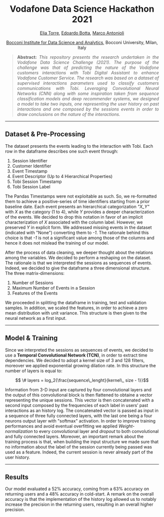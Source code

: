 <h1 align="center">
Vodafone Data Science Hackathon 2021</h1>

<div align="center">
  <a href="https://www.linkedin.com/in/eliatorre/">Elia Torre</a>,
  <a href="https://www.linkedin.com/in/edoardobotta/">Edoardo Botta</a>,
  <a href="https://www.linkedin.com/in/marco-antonioli/">Marco Antonioli</a>
  <p><a href="https://bidsa.unibocconi.eu">Bocconi Institute for Data Science and Analytics</a>, Bocconi University, Milan, Italy</p>
</div>

>**<p align="justify"> Abstract:** *This repository presents the research undertaken in the Vodafone Data Science Challenge (2021). The purpose of the challenge was that of predicting the nature of the Vodafone customers interactions with Tobi Digital Assistant to enhance Vodafone Customer Service. The research was based on a dataset of supervised interactions parameters used to classify customers communications with Tobi. Leveraging Convolutional Neural Networks (CNN) along with some inspiration taken from sequence classification models and deep recommender systems, we designed a model to take two inputs, one representing the user history on past interactions and one composed by the sessions events in order to draw conclusions on the nature of the interactions.*

<hr/>

## Dataset & Pre-Processing
The dataset presents the events leading to the interaction with Tobi. Each row in the dataframe describes one such event through:
1. Session Identifier
2. Customer Identifier
3. Event Timestamp
4. Event Descriptor (Up to 4 Hierarchical Properties)
5. Tobi Session Timestamp
6. Tobi Session Label

The Pandas Timestamps were not exploitable as such. So, we re-formatted them to achieve a positive-series of time identifiers starting from a prior baseline date. Each event presents an hierarchical categorization *"X_Y"* with *X* as the category (1 to 4), while *Y* provides a deeper characterization of the events. We decided to drop this notation in favor of an implicit characterization of *X* associated with the column label. However, we preserved *Y* in explicit form. We addressed missing events in the dataset (indicated with "None") converting them to *-1*. The rationale behind this choice is that *-1* is not a significant value among those of the columns and hence it does not mislead the training of our model.

After the process of data cleaning, we deeper thought about the relations among the variables. We decided to perform a reshaping on the dataset. The rationale is that we interpreted the sessions as sequences of events. Indeed, we decided to give the dataframe a three dimensional structure. The three matrix-dimensions:
1. Number of Sessions
2. Maximum Number of Events in a Session
3. Features of the Events

We proceeded in splitting the dataframe in training, test and validation samples. In addition, we scaled the features, in order to achieve a zero mean distribution with unit variance. This structure is then given to the neural network as a first input.

<hr/>

## Model & Training
Since we interpreted the sessions as sequences of events, we decided to use a **Temporal Convolutional Network (TCN)**, in order to extract time dependencies. We decided to adopt a kernel size of 3 and 128 filters, moreover we applied exponential growing dilation rate. In this structure the number of layers is equal to:

$$ \# layers = log_2{\frac{sequence\_lenght}{kernel\_ size - 1}}$$

Information from 3-D input are captured by four convolutional layers and the output of this convolutional block is then flattened to obtaine a vector representing the unique sessions. This vector is then concatenated with a second input composed by the frequencies of each label in users’ past interactions as an history log. The concatenated vector is passed as input in a sequence of three fully connected layers, with the last one being a four neurons output layer with "softmax" activation. In order to improve training performances and avoid eventual overfitting we applied *Weight-normalization* to every convolutional layer and *dropout* to both convolutional and fully connected layers. Moreover, an important remark about the training process is that, when building the input structure we made sure that no information about the label of the session currently being passed was used as a feature. Indeed, the current session is never already part of the user history.

<hr/>

## Results
Our model evaluated a 52% accuracy, coming from a 63% accuracy on returning users and a 48% accuracy in cold-start. A remark on the overall accuracy is that the implementation of the history log allowed us to notably increase the precision in the returning users, resulting in an overall higher precision.

